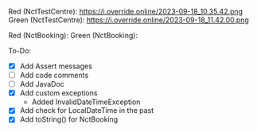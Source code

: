 Red (NctTestCentre): https://i.override.online/2023-09-18_10.35.42.png
Green (NctTestCentre): https://i.override.online/2023-09-18_11.42.00.png

Red (NctBooking):
Green (NctBooking):

To-Do:
- [x] Add Assert messages
- [ ] Add code comments
- [ ] Add JavaDoc
- [x] Add custom exceptions
  - Added InvalidDateTimeException
- [x] Add check for LocalDateTime in the past
- [x] Add toString() for NctBooking